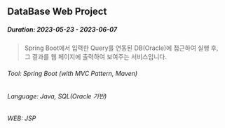 ## DataBase Web Project
##### Duration: 2023-05-23 - 2023-06-07

> Spring Boot에서 입력한 Query를 연동된 DB(Oracle)에 접근하여 실행 후,  
그 결과를 웹 페이지에 출력하여 보여주는 서비스입니다.

###### Tool: Spring Boot (with  MVC Pattern, Maven)
###### Language: Java, SQL(Oracle 기반)
###### WEB: JSP


